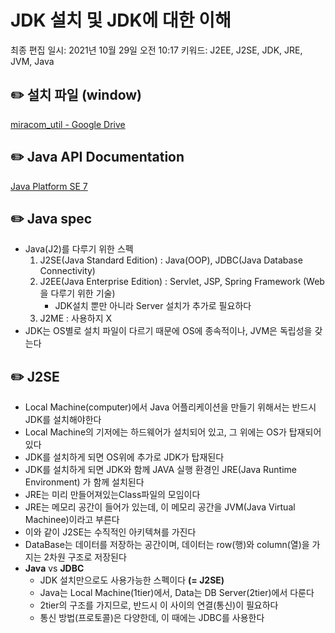 # JDK 설치 및 JDK에 대한 이해

최종 편집 일시: 2021년 10월 29일 오전 10:17
키워드: J2EE, J2SE, JDK, JRE, JVM, Java

## ✏️  설치 파일 (window)

[miracom_util - Google Drive](https://drive.google.com/drive/folders/19KpwmS7b3bqmKGuJww3VyJF8TB9HH3sg?usp=sharing)

## ✏️  Java API Documentation

[Java Platform SE 7](https://docs.oracle.com/javase/7/docs/api/)

## ✏️  Java spec

- Java(J2)를 다루기 위한 스펙
    1. J2SE(Java Standard Edition) : Java(OOP), JDBC(Java Database Connectivity)
    2. J2EE(Java Enterprise Edition) : Servlet, JSP, Spring Framework (Web을 다루기 위한 기술)
        - JDK설치 뿐만 아니라 Server 설치가 추가로 필요하다
    3. J2ME : 사용하지 X
- JDK는 OS별로 설치 파일이 다르기 때문에 OS에 종속적이나, JVM은 독립성을 갖는다
    
    

## ✏️  J2SE

- Local Machine(computer)에서 Java 어플리케이션을 만들기 위해서는 반드시 JDK를 설치해야한다
- Local Machine의 기저에는 하드웨어가 설치되어 있고, 그 위에는 OS가 탑재되어 있다
- JDK를 설치하게 되면 OS위에 추가로 JDK가 탑재된다
- JDK를 설치하게 되면 JDK와 함께 JAVA 실행 환경인 JRE(Java Runtime Environment) 가 함께 설치된다
- JRE는 미리 만들어져있는Class파일의 모임이다
- JRE는 메모리 공간이 들어가 있는데, 이 메모리 공간을 JVM(Java Virtual Machinee)이라고 부른다
- 이와 같이 J2SE는 수직적인 아키텍쳐를 가진다
- DataBase는 데이터를 저장하는 공간이며, 데이터는 row(행)와 column(열)을 가지는 2차원 구조로 저장된다
- **Java** vs **JDBC**
    - JDK 설치만으로도 사용가능한 스펙이다 **(= J2SE)**
    - Java는 Local Machine(1tier)에서, Data는 DB Server(2tier)에서 다룬다
    - 2tier의 구조를 가지므로, 반드시 이 사이의 연결(통신)이 필요하다
    - 통신 방법(프로토콜)은 다양한데, 이 때에는 JDBC를 사용한다